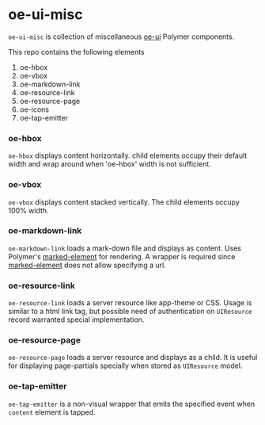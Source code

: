 # oe-ui-misc

`oe-ui-misc` is collection of miscellaneous [oe-ui](https://github.com/EdgeVerve/oe-ui) Polymer components.

This repo contains the following elements
1. oe-hbox
2. oe-vbox
3. oe-markdown-link
4. oe-resource-link
5. oe-resource-page
6. oe-icons
7. oe-tap-emitter

### oe-hbox
`oe-hbox` displays content horizontally. child elements occupy their default width and wrap around when 'oe-hbox'
width is not sufficient.

### oe-vbox
`oe-vbox` displays content stacked vertically. The child elements occupy 100% width.

### oe-markdown-link
`oe-markdown-link` loads a mark-down file and displays as content. Uses Polymer's [marked-element](https://elements.polymer-project.org/elements/marked-element) for rendering. A wrapper is required since  [marked-element](https://elements.polymer-project.org/elements/marked-element) does not allow specifying a url.

### oe-resource-link
`oe-resource-link` loads a server resource like app-theme or CSS. Usage is similar to a html link tag, but possible need of authentication on `UIResource` record warranted special implementation.

### oe-resource-page
`oe-resource-page` loads a server resource and displays as a child. It is useful for displaying page-partials specially when stored as `UIResource` model. 

### oe-tap-emitter
`oe-tap-emitter` is a non-visual wrapper that emits the specified event when `content` element is tapped.